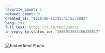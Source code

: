 ```yaml
---
favorite_count: 1
retweet_count: 0
created_at: "2018-06-11T05:41:53.000Z"
lang: zxx
full_text: https://t.co/nHo3Jx8c5j
in_reply_to_status_id: "1005913654456406017"
---
```


![Embedded Photo](https://twitter-media-coderbyheart.s3.eu-north-1.amazonaws.com/1006048855673266182-DfY0FwwXkAAF4fC.jpg)
